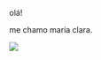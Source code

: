 olá!


me chamo maria clara.

![](https://media1.tenor.com/m/SfIBJjbHH9UAAAAd/dog-smile-shyboos.gif)
